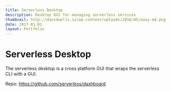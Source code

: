 ```yaml
---
title: Serverless Desktop
description: Desktop GUI for managing serverless services
thumbnail: http://davidwells.io/wp-content/uploads/2016/05/easy-md.png
date: 2017-01-01
layout: Portfolio
---
```


# Serverless Desktop

The serverless desktop is a cross platform GUI that wraps the serverless CLI with a GUI.

Repo: https://github.com/serverless/dashboard
